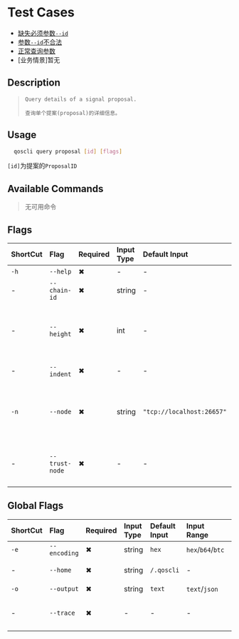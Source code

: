 # Test Cases

- [缺失必须参数`--id`](./TestCase01.md)
- [参数`--id`不合法](./TestCase02.md)
- [正常查询参数](./TestCase03.md)
- [业务情景]暂无

## Description

>     Query details of a signal proposal.
> 
>     查询单个提案(proposal)的详细信息。

## Usage

```bash
  qoscli query proposal [id] [flags]
```

`[id]`为提案的`ProposalID`

## Available Commands

>无可用命令

## Flags

| ShortCut | Flag           | Required | Input Type | Default Input             | Input Range | Description                             |
|:---------|:---------------|:---------|:-----------|:--------------------------|:------------|:----------------------------------------|
| `-h`     | `--help`       | ✖        | -          | -                         | -           | 帮助文档                                    |
| -        | `--chain-id`   | ✖        | string     | -                         | -           | Tendermint节点的链ID                        |
| -        | `--height`     | ✖        | int        | -                         | -           | (可选)要查询的块高度，省略以获取最新的可证明块                |
| -        | `--indent`     | ✖        | -          | -                         | -           | 向JSON响应添加缩进                             |
| `-n`     | `--node`       | ✖        | string     | `"tcp://localhost:26657"` | -           | 为此链提供的Tendermint RPC接口: `<host>:<port>` |
| -        | `--trust-node` | ✖        | -          | -                         | -           | 是否信任连接的完整节点（不验证其响应证据）                   |

## Global Flags

| ShortCut | Flag         | Required | Input Type | Default Input | Input Range       | Description  |
|:---------|:-------------|:---------|:-----------|:--------------|:------------------|:-------------|
| `-e`     | `--encoding` | ✖        | string     | `hex`         | `hex`/`b64`/`btc` | 二进制编码        |
| -        | `--home`     | ✖        | string     | `/.qoscli`    | -                 | 配置和数据的目录     |
| `-o`     | `--output`   | ✖        | string     | `text`        | `text`/`json`     | 输出格式         |
| -        | `--trace`    | ✖        | -          | -             | -                 | 打印出错时的完整堆栈跟踪 |
